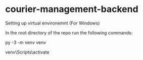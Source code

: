 # courier-management-backend 

 Setting up virtual environemnt (For Windows)
 
 In the root directory of the repo run the following commands:
 
 py -3 -m venv venv
 
 venv\Scripts\activate




